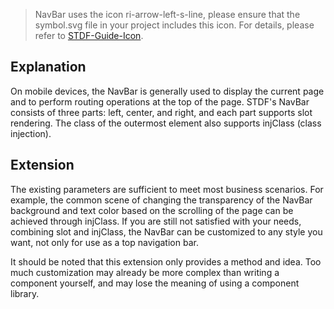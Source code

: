 > NavBar uses the icon ri-arrow-left-s-line, please ensure that the symbol.svg file in your project includes this icon. For details, please refer to [STDF-Guide-Icon](https://stdf.design/#/guide/icon).

## Explanation

On mobile devices, the NavBar is generally used to display the current page and to perform routing operations at the top of the page. STDF's NavBar consists of three parts: left, center, and right, and each part supports slot rendering. The class of the outermost element also supports injClass (class injection).

## Extension

The existing parameters are sufficient to meet most business scenarios. For example, the common scene of changing the transparency of the NavBar background and text color based on the scrolling of the page can be achieved through injClass. If you are still not satisfied with your needs, combining slot and injClass, the NavBar can be customized to any style you want, not only for use as a top navigation bar.

It should be noted that this extension only provides a method and idea. Too much customization may already be more complex than writing a component yourself, and may lose the meaning of using a component library.
